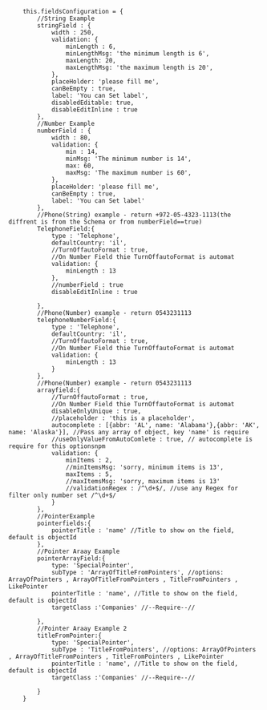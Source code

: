         this.fieldsConfiguration = {
            //String Example
            stringField : {
                width : 250,
                validation: {
                    minLength : 6,
                    minLengthMsg: 'the minimum length is 6',
                    maxLength: 20,
                    maxLengthMsg: 'the maximum length is 20',
                },
                placeHolder: 'please fill me',
                canBeEmpty : true,
                label: 'You can Set label',
                disabledEditable: true,
                disableEditInline : true
            },
            //Number Example
            numberField : {
                width : 80,
                validation: {
                    min : 14,
                    minMsg: 'The minimum number is 14',
                    max: 60,
                    maxMsg: 'The maximum number is 60',
                },
                placeHolder: 'please fill me',
                canBeEmpty : true,
                label: 'You can Set label'
            },
            //Phone(String) example - return +972-05-4323-1113(the diffrent is from the Schema or from numberField==true)
            TelephoneField:{
                type : 'Telephone',
                defaultCountry: 'il',
                //TurnOffautoFormat : true,
                //On Number Field thie TurnOffautoFormat is automat
                validation: { 
                    minLength : 13 
                },
                //numberField : true
                disableEditInline : true

            },
            //Phone(Number) example - return 0543231113 
            telephoneNumberField:{
                type : 'Telephone',
                defaultCountry: 'il',
                //TurnOffautoFormat : true,
                //On Number Field thie TurnOffautoFormat is automat
                validation: { 
                    minLength : 13 
                }
            },
            //Phone(Number) example - return 0543231113 
            arrayfield:{
                //TurnOffautoFormat : true,
                //On Number Field thie TurnOffautoFormat is automat
                disableOnlyUnique : true,
                //placeholder : 'this is a placeholder',
                autocomplete : [{abbr: 'AL', name: 'Alabama'},{abbr: 'AK', name: 'Alaska'}], //Pass any array of object, key 'name' is require
                //useOnlyValueFromAutoComlete : true, // autocomplete is require for this optionsnpm
                validation: { 
                    minItems : 2,
                    //minItemsMsg: 'sorry, minimum items is 13',
                    maxItems : 5,
                    //maxItemsMsg: 'sorry, maximum items is 13'
                    //validationRegex : /^\d+$/, //use any Regex for filter only number set /^\d+$/ 
                }
            },
            //PointerExample
            pointerfields:{
                pointerTitle : 'name' //Title to show on the field, default is objectId
            },
            //Pointer Araay Example
            pointerArrayField:{
                type: 'SpecialPointer',
                subType : 'ArrayOfTitleFromPointers', //options: ArrayOfPointers , ArrayOfTitleFromPointers , TitleFromPointers , LikePointer
                pointerTitle : 'name', //Title to show on the field, default is objectId
                targetClass :'Companies' //--Require--//
                
            },
            //Pointer Araay Example 2
            titleFromPointer:{
                type: 'SpecialPointer',
                subType : 'TitleFromPointers', //options: ArrayOfPointers , ArrayOfTitleFromPointers , TitleFromPointers , LikePointer
                pointerTitle : 'name', //Title to show on the field, default is objectId
                targetClass :'Companies' //--Require--//
                
            }
        }